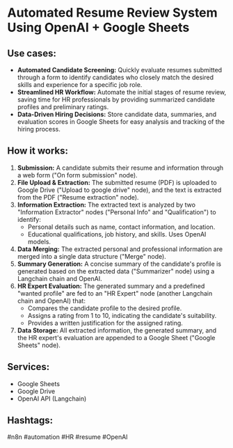 # Automated Resume Review System Using OpenAI + Google Sheets

## Use cases:

- **Automated Candidate Screening:**  Quickly evaluate resumes submitted through a form to identify candidates who closely match the desired skills and experience for a specific job role.
- **Streamlined HR Workflow:** Automate the initial stages of resume review, saving time for HR professionals by providing summarized candidate profiles and preliminary ratings.
- **Data-Driven Hiring Decisions:** Store candidate data, summaries, and evaluation scores in Google Sheets for easy analysis and tracking of the hiring process.

## How it works:

1.  **Submission:** A candidate submits their resume and information through a web form ("On form submission" node).
2.  **File Upload & Extraction:** The submitted resume (PDF) is uploaded to Google Drive ("Upload to google drive" node), and the text is extracted from the PDF ("Resume extraction" node).
3.  **Information Extraction:**  The extracted text is analyzed by two "Information Extractor" nodes ("Personal Info" and "Qualification") to identify:
    *   Personal details such as name, contact information, and location.
    *   Educational qualifications, job history, and skills. Uses OpenAI models.
4.  **Data Merging:** The extracted personal and professional information are merged into a single data structure ("Merge" node).
5.  **Summary Generation:** A concise summary of the candidate's profile is generated based on the extracted data ("Summarizer" node) using a Langchain chain and OpenAI.
6.  **HR Expert Evaluation:** The generated summary and a predefined "wanted profile" are fed to an "HR Expert" node (another Langchain chain and OpenAI) that:
    *   Compares the candidate profile to the desired profile.
    *   Assigns a rating from 1 to 10, indicating the candidate's suitability.
    *   Provides a written justification for the assigned rating.
7.  **Data Storage:**  All extracted information, the generated summary, and the HR expert's evaluation are appended to a Google Sheet ("Google Sheets" node).

## Services:

*   Google Sheets
*   Google Drive
*   OpenAI API (Langchain)

## Hashtags:

#n8n #automation #HR #resume #OpenAI
